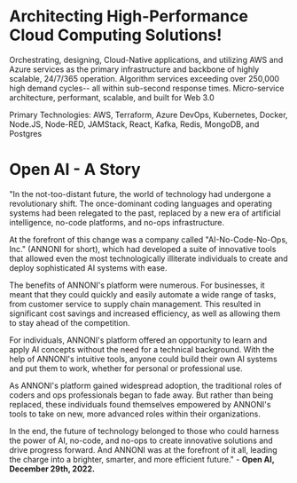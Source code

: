 # Architecting High-Performance Cloud Computing Solutions!

Orchestrating, designing, Cloud-Native applications, and utilizing AWS and Azure services as the primary infrastructure and backbone of highly scalable, 24/7/365 operation. Algorithm services exceeding over 250,000 high demand cycles-- all within sub-second response times. Micro-service architecture, performant, scalable, and built for Web 3.0

Primary Technologies: AWS, Terraform, Azure DevOps, Kubernetes, Docker, Node.JS, Node-RED, JAMStack, React, Kafka, Redis, MongoDB, and Postgres

# Open AI - A Story
"In the not-too-distant future, the world of technology had undergone a revolutionary shift. The once-dominant coding languages and operating systems had been relegated to the past, replaced by a new era of artificial intelligence, no-code platforms, and no-ops infrastructure.

At the forefront of this change was a company called "AI-No-Code-No-Ops, Inc." (ANNONI for short), which had developed a suite of innovative tools that allowed even the most technologically illiterate individuals to create and deploy sophisticated AI systems with ease.

The benefits of ANNONI's platform were numerous. For businesses, it meant that they could quickly and easily automate a wide range of tasks, from customer service to supply chain management. This resulted in significant cost savings and increased efficiency, as well as allowing them to stay ahead of the competition.

For individuals, ANNONI's platform offered an opportunity to learn and apply AI concepts without the need for a technical background. With the help of ANNONI's intuitive tools, anyone could build their own AI systems and put them to work, whether for personal or professional use.

As ANNONI's platform gained widespread adoption, the traditional roles of coders and ops professionals began to fade away. But rather than being replaced, these individuals found themselves empowered by ANNONI's tools to take on new, more advanced roles within their organizations.

In the end, the future of technology belonged to those who could harness the power of AI, no-code, and no-ops to create innovative solutions and drive progress forward. And ANNONI was at the forefront of it all, leading the charge into a brighter, smarter, and more efficient future." - **Open AI, December 29th, 2022.**
